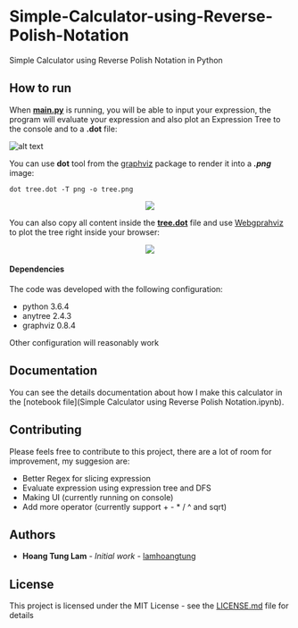 # Simple-Calculator-using-Reverse-Polish-Notation
Simple Calculator using Reverse Polish Notation in Python

## How to run

When **[main.py](main.py)** is running, you will be able to input your expression, the program will evaluate your expression and also plot an Expression Tree to the console and to a **.dot** file:

![alt text](https://sv1.uphinhnhanh.com/images/2018/08/10/ScreenShot2018-08-10at10.11.52.png)

You can use **dot** tool from the [graphviz](http://www.graphviz.org/) package to render it into a ***.png*** image:
```
dot tree.dot -T png -o tree.png
```
<p align="center">
  <img src="https://s2.upanh.pro/2018/08/09/tree.png">
</p>

You can also copy all content inside the [**tree.dot**](tree.dot) file and use [Webgprahviz](http://www.webgraphviz.com/) to plot the tree right inside your browser:

<p align="center">
  <img src="https://media.giphy.com/media/2fsdaNR299EuyYtVJ7/giphy.gif">
</p>

#### Dependencies
The code was developed with the following configuration:
* python 3.6.4
* anytree 2.4.3
* graphviz 0.8.4

Other configuration will reasonably work

## Documentation
You can see the details documentation about how I make this calculator in the [notebook file](Simple Calculator using Reverse Polish Notation.ipynb).

## Contributing

Please feels free to contribute to this project, there are a lot of room for improvement, my suggesion are:
* Better Regex for slicing expression
* Evaluate expression using expression tree and DFS
* Making UI (currently running on console)
* Add more operator (currently support + - * / ^ and sqrt)

## Authors

* **Hoang Tung Lam** - *Initial work* - [lamhoangtung](https://github.com/lamhoangtung)

## License

This project is licensed under the MIT License - see the [LICENSE.md](LICENSE.md) file for details
